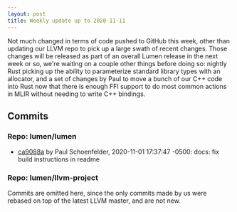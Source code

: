```yaml
---
layout: post
title: Weekly update up to 2020-11-11
---
```



Not much changed in terms of code pushed to GitHub this week, other than updating our LLVM repo to pick up a large swath of recent changes. Those changes will be released as part of an overall Lumen release in the next week or so, we're waiting on a couple other things before doing so: nightly Rust picking up the ability to parameterize standard library types with an allocator, and a set of changes by Paul to move a bunch of our C++ code into Rust now that there is enough FFI support to do most common actions in MLIR without needing to write C++ bindings.


## Commits 


### Repo: lumen/lumen


- [ca9088a](https://github.com/lumen/lumen/commit/ca9088a) by Paul Schoenfelder, 2020-11-01 17:37:47 -0500: docs: fix build instructions in readme


### Repo: lumen/llvm-project

Commits are omitted here, since the only commits made by us were rebased on top of the latest LLVM master, and are not new.
